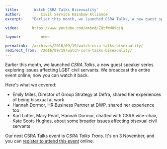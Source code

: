 ```yaml
---
title: 		'Watch CSRA Talks Bisexuality'
author: 		Civil Service Rainbow Alliance
excerpt: 	"Earlier this month, we launched CSRA Talks, a new guest speaker series exploring issues affecting LGBT civil servants. We broadcast the entire event online; now you can watch it back."

video: 		https://www.youtube.com/embed/ZQtfWH89gjQ

layout: 		news

permalink: 	/archives/2016/09/19/watch-csra-talks-bisexuality/
redirect_from: 	/2016/09/19/watch-csra-talks-bisexuality/
---
```


Earlier this month, we launched *CSRA Talks*, a new guest speaker series exploring issues affecting LGBT civil servants. We broadcast the entire event online; now you can watch it back.

Here's what we covered:

- Emily Miles, Director of Group Strategy at Defra, shared her experiences of being bisexual at work
- Hannah Dormor, HR Business Partner at DWP, shared her experience too
- Karl Lotter, Mary Peart, Hannah Dormor, chatted with CSRA vice-chair, Kate Scott-Hughes, about some broader issues affecting bisexual civil servants

Our next CSRA Talks event is *CSRA Talks Trans*. It's on 3 November, and you can <a href="http://www.eventbrite.co.uk/e/csra-talks-trans-tickets-26405512599">register to attend this event</a> online.